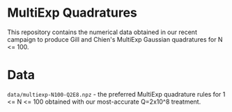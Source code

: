 # MultiExp Quadratures

This repository contains the numerical data obtained in our recent campaign to
produce Gill and Chien's MultiExp Gaussian quadratures for N <= 100.

# Data

`data/multiexp-N100-Q2E8.npz` - the preferred MultiExp quadrature rules for 1
<= N <= 100 obtained with our most-accurate Q=2x10^8 treatment.
